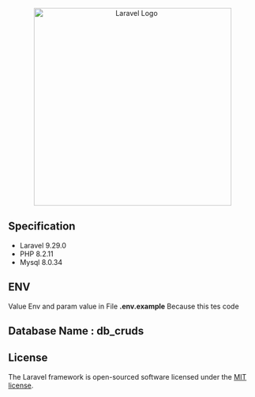 <p align="center"><a href="https://laravel.com" target="_blank"><img src="https://raw.githubusercontent.com/laravel/art/master/logo-lockup/5%20SVG/2%20CMYK/1%20Full%20Color/laravel-logolockup-cmyk-red.svg" width="400" alt="Laravel Logo"></a></p>

## Specification

- Laravel 9.29.0
- PHP 8.2.11
- Mysql 8.0.34

## ENV

Value Env and param value in File **.env.example** Because this tes code

## Database Name : db_cruds

## License

The Laravel framework is open-sourced software licensed under the [MIT license](https://opensource.org/licenses/MIT).
